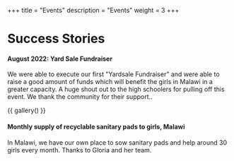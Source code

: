 +++
title = "Events"
description = "Events"
weight = 3
+++


# Success Stories
#### August 2022: Yard Sale Fundraiser
We were able to execute our first "Yardsale Fundraiser" and were able to raise a good amount of funds which will benefit the girls in Malawi in a greater capacity. A huge shout out to the high schoolers for pulling off this event. We thank the community for their support..


{{ gallery() }}

#### Monthly supply of recyclable sanitary pads to girls, Malawi
In Malawi, we have our own place to sow sanitary pads and help around 30 girls every month. Thanks to Gloria and her team.
